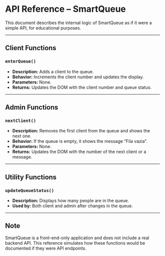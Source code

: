 # API Reference – SmartQueue

This document describes the internal logic of SmartQueue as if it were a simple API, for educational purposes.

---

## Client Functions

### `enterQueue()`
- **Description:** Adds a client to the queue.
- **Behavior:** Increments the client number and updates the display.
- **Parameters:** None.
- **Returns:** Updates the DOM with the client number and queue status.

---

## Admin Functions

### `nextClient()`
- **Description:** Removes the first client from the queue and shows the next one.
- **Behavior:** If the queue is empty, it shows the message “Fila vazia”.
- **Parameters:** None.
- **Returns:** Updates the DOM with the number of the next client or a message.

---

## Utility Functions

### `updateQueueStatus()`
- **Description:** Displays how many people are in the queue.
- **Used by:** Both client and admin after changes in the queue.

---

## Note

SmartQueue is a front-end-only application and does not include a real backend API. This reference simulates how these functions would be documented if they were API endpoints.
